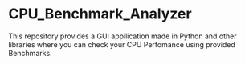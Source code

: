 # CPU_Benchmark_Analyzer
This repository provides a GUI appilication made in Python and other libraries  where you can check your CPU Perfomance using provided Benchmarks.
